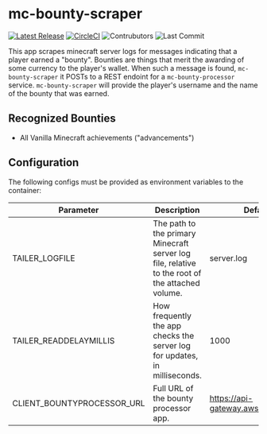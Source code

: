 # mc-bounty-scraper
[![Latest Release](https://img.shields.io/github/v/release/Ubunfu/mc-bounty-scraper?style=for-the-badge)](https://github.com/Ubunfu/mc-bounty-scraper/releases)
[![CircleCI](https://img.shields.io/circleci/build/github/Ubunfu/mc-bounty-scraper?logo=circleci&style=for-the-badge)](https://app.circleci.com/pipelines/github/Ubunfu/mc-bounty-scraper)
![Contrubutors](https://img.shields.io/github/contributors/Ubunfu/mc-bounty-scraper?color=blue&style=for-the-badge)
![Last Commit](https://img.shields.io/github/last-commit/Ubunfu/mc-bounty-scraper?style=for-the-badge)

This app scrapes minecraft server logs for messages indicating that a player earned a "bounty".  Bounties are things 
that merit the awarding of some currency to the player's wallet.  When such a message is found, `mc-bounty-scraper` 
it POSTs to a REST endoint for a `mc-bounty-processor` service.  `mc-bounty-scraper` will provide the player's username
and the name of the bounty that was earned.

## Recognized Bounties
* All Vanilla Minecraft achievements ("advancements")

## Configuration
The following configs must be provided as environment variables to the container:

| Parameter                  | Description                                                                                     | Default                            | Required? |
|----------------------------|-------------------------------------------------------------------------------------------------|------------------------------------|-----------|
| TAILER_LOGFILE             | The path to the primary Minecraft server log file, relative to the root of the attached volume. | server.log                         | Yes       |
| TAILER_READDELAYMILLIS     | How frequently the app checks the server log for updates, in milliseconds.                      | 1000                               | Yes       |
| CLIENT_BOUNTYPROCESSOR_URL | Full URL of the bounty processor app.                                                           | https://api-gateway.aws.com/bounty | Yes       | 